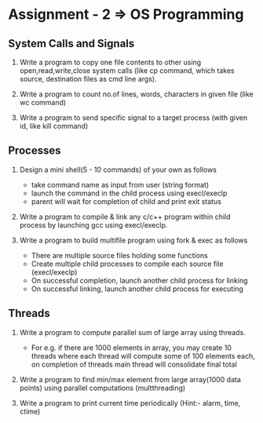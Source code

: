 # Assignment - 2 => OS Programming

## System Calls and Signals
1. Write a program to copy one file contents to other using open,read,write,close system calls (like cp command, which takes source, destination files as cmd line args). 

2. Write a program to count no.of lines, words, characters in given file (like wc command)

3. Write a program to send specific signal to a target process (with given id, like kill command)

## Processes
1. Design a mini shell(5 - 10 commands) of your own as follows
   * take command name as input from user (string format)
   * launch the command in the child process using execl/execlp
   * parent will wait for completion of child and print exit status

2. Write a program to compile & link any c/c++ program within child process by launching gcc using execl/execlp.

3. Write a program to build multifile program using fork & exec as follows
   * There are multiple source files holding some functions
   * Create multiple child processes to compile each source file (execl/execlp)
   * On successful completion, launch another child process for linking
   * On successful linking, launch another child process for executing

## Threads
1. Write a program to compute parallel sum of large array using threads. 
   * For e.g. if there are 1000 elements in array, you may create 10 threads where each thread will compute some of 100 elements each, on completion of threads main thread will consolidate final total

2. Write a program to find min/max element from large array(1000 data points) using parallel computations (multthreading)

3. Write a program to print current time periodically (Hint:- alarm, time, ctime)

